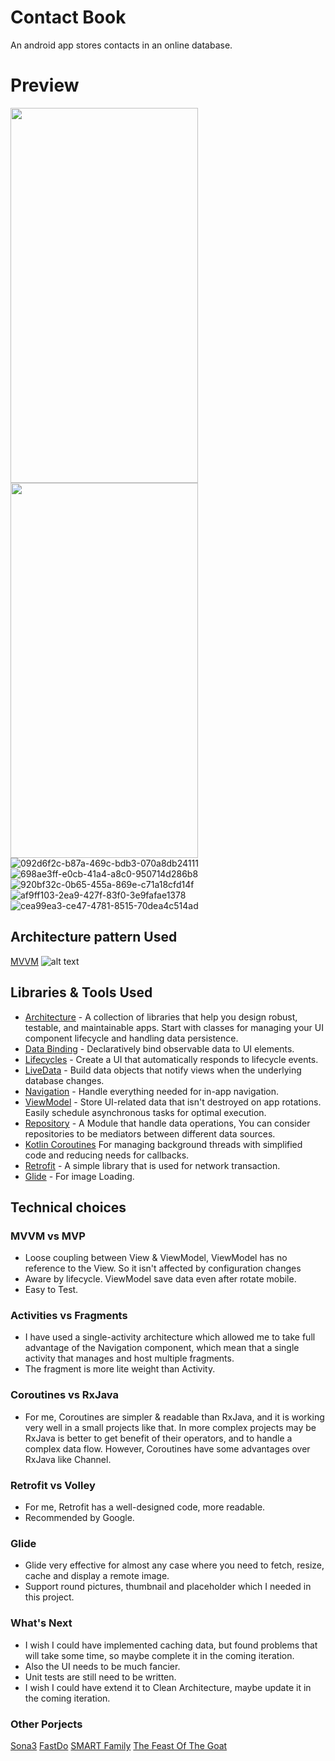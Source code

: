 # Contact Book
An android app stores contacts in an online database.

# Preview
<img src="https://user-images.githubusercontent.com/35743597/164035114-4e3fd9c2-e754-4d2f-a6cd-15dfc2329c16.png" width="300" height="600"> <img src="https://user-images.githubusercontent.com/35743597/164035119-8682e330-9a42-4df2-ae2f-c30d7d41a18c.png" width="300" height="600">
![092d6f2c-b87a-469c-bdb3-070a8db24111](https://user-images.githubusercontent.com/35743597/164035119-8682e330-9a42-4df2-ae2f-c30d7d41a18c.png)
![698ae3ff-e0cb-41a4-a8c0-950714d286b8](https://user-images.githubusercontent.com/35743597/164035120-6eec3f21-b55b-4892-b685-c0bcef2f92ce.png)
![920bf32c-0b65-455a-869e-c71a18cfd14f](https://user-images.githubusercontent.com/35743597/164035125-35397597-677a-487b-b071-47b2d34d02d2.png)
![af9ff103-2ea9-427f-83f0-3e9fafae1378](https://user-images.githubusercontent.com/35743597/164035128-be96cefd-f0c2-403c-bda4-666a417c81ac.png)
![cea99ea3-ce47-4781-8515-70dea4c514ad](https://user-images.githubusercontent.com/35743597/164035132-a02fd174-46c6-4f02-9cb7-4a26b90d4ad3.png)


## Architecture pattern Used
[MVVM](https://developer.android.com/jetpack/guide)
![alt text][logo]

[logo]: https://developer.android.com/topic/libraries/architecture/images/final-architecture.png "MVVM"

## Libraries & Tools Used
- [Architecture](https://developer.android.com/jetpack/arch/) - A collection of libraries that help you design robust, testable, and maintainable apps. Start with classes for managing your UI component lifecycle and handling data persistence.
- [Data Binding](https://developer.android.com/topic/libraries/data-binding/) - Declaratively bind observable data to UI elements.
- [Lifecycles](https://developer.android.com/topic/libraries/architecture/lifecycle) - Create a UI that automatically responds to lifecycle events.
- [LiveData](https://developer.android.com/topic/libraries/architecture/livedata) - Build data objects that notify views when the underlying database changes.
- [Navigation](https://developer.android.com/topic/libraries/architecture/navigation/) - Handle everything needed for in-app navigation.
- [ViewModel](https://developer.android.com/topic/libraries/architecture/viewmodel) - Store UI-related data that isn't destroyed on app rotations. Easily schedule asynchronous tasks for optimal execution.
- [Repository](https://developer.android.com/jetpack/guide#fetch-data) - A Module that handle data operations, You can consider repositories to be mediators between different data sources.
- [Kotlin Coroutines](https://kotlinlang.org/docs/reference/coroutines-overview.html) For managing background threads with simplified code and reducing needs for callbacks.
- [Retrofit](https://square.github.io/retrofit) - A simple library that is used for network transaction.
- [Glide](https://bumptech.github.io/glide/) - For image Loading.

## Technical choices
### MVVM vs MVP
- Loose coupling between View & ViewModel, ViewModel has no reference to the View. So it isn't affected by configuration changes
- Aware by lifecycle. ViewModel save data even after rotate mobile.
- Easy to Test.
### Activities vs Fragments
- I have used a single-activity architecture which allowed me to take full advantage of the Navigation component, which mean that a single activity that manages and host multiple fragments.
- The fragment is more lite weight than Activity.
### Coroutines vs RxJava
- For me, Coroutines are simpler & readable than RxJava, and it is working very well in a small projects like that. In more complex projects may be RxJava is better to get benefit of their operators, and to handle a complex data flow. However, Coroutines have some advantages over RxJava like Channel.
### Retrofit vs Volley
- For me, Retrofit has a well-designed code, more readable.
- Recommended by Google.

### Glide
- Glide very effective for almost any case where you need to fetch, resize, cache and display a remote image.
- Support round pictures, thumbnail and placeholder which I needed in this project.

### What's Next
- I wish I could have implemented caching data, but found problems that will take some time, so maybe complete it in the coming iteration.
- Also the UI needs to be much fancier.
- Unit tests are still need to be written.
- I wish I could have extend it to Clean Architecture, maybe update it in the coming iteration.

### Other Porjects
[Sona3](https://github.com/islamarr/Sona3)
[FastDo](https://github.com/Ahmedshehatah/Fast-Do)
[SMART Family](https://github.com/Ahmedshehatah/SMART_Family)
[The Feast Of The Goat](https://github.com/Ahmedshehatah/The_Feast_of_the_Goat)


